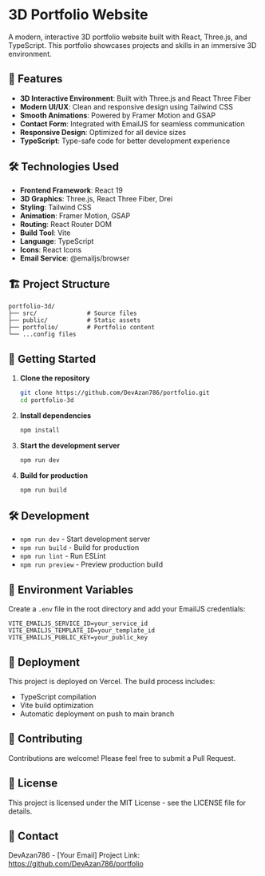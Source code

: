 # 3D Portfolio Website

A modern, interactive 3D portfolio website built with React, Three.js, and TypeScript. This portfolio showcases projects and skills in an immersive 3D environment.

## 🚀 Features

- **3D Interactive Environment**: Built with Three.js and React Three Fiber
- **Modern UI/UX**: Clean and responsive design using Tailwind CSS
- **Smooth Animations**: Powered by Framer Motion and GSAP
- **Contact Form**: Integrated with EmailJS for seamless communication
- **Responsive Design**: Optimized for all device sizes
- **TypeScript**: Type-safe code for better development experience

## 🛠️ Technologies Used

- **Frontend Framework**: React 19
- **3D Graphics**: Three.js, React Three Fiber, Drei
- **Styling**: Tailwind CSS
- **Animation**: Framer Motion, GSAP
- **Routing**: React Router DOM
- **Build Tool**: Vite
- **Language**: TypeScript
- **Icons**: React Icons
- **Email Service**: @emailjs/browser

## 🏗️ Project Structure

```
portfolio-3d/
├── src/              # Source files
├── public/           # Static assets
├── portfolio/        # Portfolio content
└── ...config files
```

## 🚀 Getting Started

1. **Clone the repository**
   ```bash
   git clone https://github.com/DevAzan786/portfolio.git
   cd portfolio-3d
   ```

2. **Install dependencies**
   ```bash
   npm install
   ```

3. **Start the development server**
   ```bash
   npm run dev
   ```

4. **Build for production**
   ```bash
   npm run build
   ```

## 🛠️ Development

- `npm run dev` - Start development server
- `npm run build` - Build for production
- `npm run lint` - Run ESLint
- `npm run preview` - Preview production build

## 📝 Environment Variables

Create a `.env` file in the root directory and add your EmailJS credentials:

```env
VITE_EMAILJS_SERVICE_ID=your_service_id
VITE_EMAILJS_TEMPLATE_ID=your_template_id
VITE_EMAILJS_PUBLIC_KEY=your_public_key
```

## 🚀 Deployment

This project is deployed on Vercel. The build process includes:
- TypeScript compilation
- Vite build optimization
- Automatic deployment on push to main branch

## 🤝 Contributing

Contributions are welcome! Please feel free to submit a Pull Request.

## 📄 License

This project is licensed under the MIT License - see the LICENSE file for details.

## 👤 Contact

DevAzan786 - [Your Email]
Project Link: https://github.com/DevAzan786/portfolio
